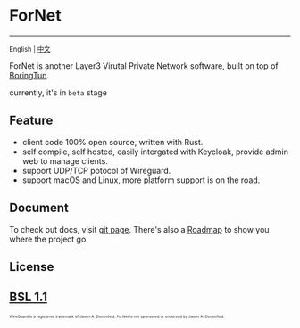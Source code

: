 # ForNet

---
<sub>English | [中文](./README_CN.md)</sub>

ForNet is another Layer3 Virutal Private Network software, built on top of [BoringTun](https://github.com/cloudflare/boringtun).

currently, it's in `beta` stage

## Feature
- client code 100% open source, written with Rust.
- self compile, self hosted, easily intergated with Keycloak, provide admin web to manage clients.
- support UDP/TCP potocol of Wireguard.
- support macOS and Linux, more platform support is on the road.


## Document
To check out docs, visit [git page](https://fornetcode.github.io/documentation). There's also a [Roadmap](https://fornetcode.github.io/documentation/plan) to show you where the project go.


## License
[BSL 1.1](https://github.com/fornetcode/fornet/blob/main/LICENSE)
---
<sub><sub><sub><sub>WireGuard is a registered trademark of Jason A. Donenfeld. ForNet is not sponsored or endorsed by Jason A. Donenfeld.</sub></sub></sub></sub>